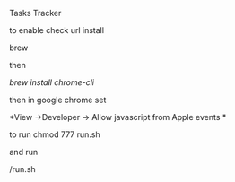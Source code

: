 Tasks Tracker

to enable check url install 

brew

then 

*brew install chrome-cli*

then in google chrome set 

*View ->Developer -> Allow javascript from Apple events *


to run chmod 777 run.sh

and run

/run.sh